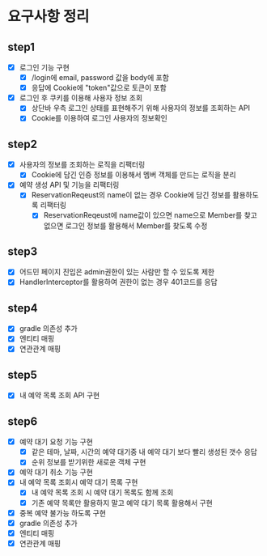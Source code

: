 # 요구사항 정리

## step1

- [x] 로그인 기능 구현
  - [x] /login에 email, password 값을 body에 포함
  - [x] 응답에 Cookie에 "token"값으로 토큰이 포함
- [x] 로그인 후 쿠키를 이용해 사용자 정보 조회
  - [x] 상단바 우측 로그인 상태를 표현해주기 위해 사용자의 정보를 조회하는 API
  - [x] Cookie를 이용하여 로그인 사용자의 정보확인

## step2

- [x] 사용자의 정보를 조회하는 로직을 리팩터링
  - [x] Cookie에 담긴 인증 정보를 이용해서 멤버 객체를 만드는 로직을 분리
- [x] 예약 생성 API 및 기능을 리팩터링
  - [x] ReservationReqeust의 name이 없는 경우 Cookie에 담긴 정보를 활용하도록 리팩터링
    - [x] ReservationReqeust에 name값이 있으면 name으로 Member를 찾고 없으면 로그인 정보를 활용해서 Member를 찾도록 수정

## step3

- [x] 어드민 페이지 진입은 admin권한이 있는 사람만 할 수 있도록 제한
- [x] HandlerInterceptor를 활용하여 권한이 없는 경우 401코드를 응답

## step4

- [x] gradle 의존성 추가
- [x] 엔티티 매핑
- [x] 연관관계 매핑

## step5

- [x] 내 예약 목록 조회 API 구현

## step6

- [x] 예약 대기 요청 기능 구현
  - [x] 같은 테마, 날짜, 시간의 예약 대기중 내 예약 대기 보다 빨리 생성된 갯수 응답
  - [x] 순위 정보를 받기위한 새로운 객체 구현
- [x] 예약 대기 취소 기능 구현
- [x] 내 예약 목록 조회시 예약 대기 목록 구현
  - [x] 내 예약 목록 조회 시 예약 대기 목록도 함께 조회
  - [x] 기존 예약 목록만 활용하지 말고 예약 대기 목록 활용해서 구현
- [x] 중복 예약 불가능 하도록 구현
- [x] gradle 의존성 추가
- [x] 엔티티 매핑
- [x] 연관관계 매핑
